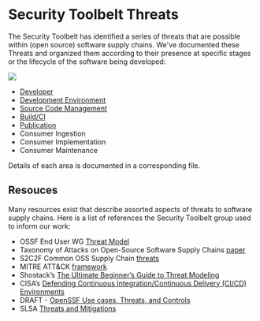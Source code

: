 # Security Toolbelt Threats

The Security Toolbelt has identified a series of threats that are possible within (open source) software supply chains.  We've documented these Threats and organized them according to their presence at specific stages or the lifecycle of the software being developed:

<img align="top" src="https://github.com/ossf/toolbelt/blob/main/threats/Toolbelt%20Threats.png">

- [Developer](https://github.com/ossf/toolbelt/blob/main/threats/Developer_Threats.md)
- [Development Environment](https://github.com/ossf/toolbelt/blob/main/threats/Developer_Environment_Threats.md)
- [Source Code Management](https://github.com/ossf/toolbelt/blob/main/threats/Source_Code_Management_Threats)
- [Build/CI](https://github.com/ossf/toolbelt/blob/main/threats/Build%2BCI_Threats.md)
- [Publication](https://github.com/ossf/toolbelt/blob/main/threats/Publication_Threats.md)
- Consumer Ingestion
- Consumer Implementation
- Consumer Maintenance

Details of each area is documented in a corresponding file.

## Resouces

Many resources exist that describe assorted aspects of threats to software supply chains.  Here is a list of references the Security Toolbelt group used to inform our work:
- OSSF End User WG [Threat Model](https://docs.google.com/document/d/1lLCsT0a5vp6FcvquWPzx8AzhFMORyw-4rd9WSyUO9zI/edit#heading=h.gjdgxs)
- Taxonomy of Attacks on Open-Source Software Supply Chains [paper](https://arxiv.org/abs/2204.04008)
- S2C2F Common OSS Supply Chain [threats](https://github.com/ossf/s2c2f/blob/main/specification/Secure_Supply_Chain_Consumption_Framework_(S2C2F).pdf)
- MITRE ATT&CK [framework](https://attack.mitre.org/)
- Shostack’s [The Ultimate Beginner’s Guide to Threat Modeling](https://shostack.org/resources/threat-modeling)
- CISA’s [Defending Continuous Integration/Continuous Delivery (CI/CD) Environments ](https://media.defense.gov/2023/Jun/28/2003249466/-1/-1/0/CSI_DEFENDING_CI_CD_ENVIRONMENTS.PDF)
- DRAFT - [OpenSSF Use cases, Threats, and Controls ](https://docs.google.com/document/d/1iAB2ljfIRUTWjL3bONej3vMjsUXuUj44oV5eLVpifbs/edit#heading=h.ymvheq1jmwiz)
- SLSA [Threats and Mitigations](https://slsa.dev/spec/v1.0/threats)

